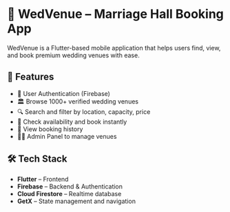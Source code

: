 # 💍 WedVenue – Marriage Hall Booking App

WedVenue is a Flutter-based mobile application that helps users find, view, and book premium wedding venues with ease.

## 📱 Features

- 🔐 User Authentication (Firebase)
- 🏛️ Browse 1000+ verified wedding venues
- 🔍 Search and filter by location, capacity, price
- 📅 Check availability and book instantly
- 📝 View booking history
- 🧑‍💼 Admin Panel to manage venues

## 🛠️ Tech Stack

- **Flutter** – Frontend
- **Firebase** – Backend & Authentication
- **Cloud Firestore** – Realtime database
- **GetX** – State management and navigation